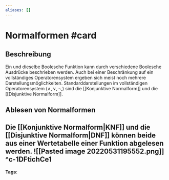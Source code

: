 ```yaml
---
aliases: []
---
```


# Normalformen #card
## Beschreibung
Ein und dieselbe Boolesche Funktion kann durch verschiedene Boolesche Ausdrücke beschrieben werden. Auch bei einer Beschränkung auf ein vollständiges Operatorensystem ergeben sich meist noch mehrere Darstellungsmöglichkeiten. Standarddarstellungen im vollständigen Operatorensystem $\left(\wedge, \vee,\neg, \right)$ sind die [[Konjunktive Normalform]] und die [[Disjunktive Normalform]].
## Ablesen von Normalformen
Die [[Konjunktive Normalform|KNF]] und die [[Disjunktive Normalform|DNF]] können beide aus einer Wertetabelle einer Funktion abgelesen werden.
![[Pasted image 20220531195552.png]]
^c-1DFtichCe1
---
**Tags**: 